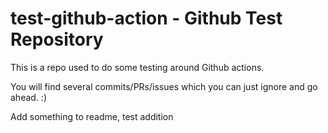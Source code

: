 # test-github-action - Github Test Repository

This is a repo used to do some testing around Github actions.

You will find several commits/PRs/issues which you can just ignore and go ahead. :)

Add something to readme, test addition
